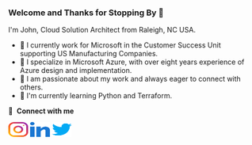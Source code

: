 ### Welcome and Thanks for Stopping By 👋

I'm John, Cloud Solution Architect from Raleigh, NC USA.
* 🔭 I currently work for Microsoft in the Customer Success Unit supporting US Manufacturing Companies.
* 💬 I specialize in Microsoft Azure, with over eight years experience of Azure design and implementation.
* 👯 I am passionate about my work and always eager to connect with others.
* 🌱 I'm currently learning Python and Terraform.

🔗 &nbsp;**Connect with me**
<p align="left">
<a href="https://instagram.com/jsox78" target="blank"><img align="center" src="https://raw.githubusercontent.com/jsox78/jsox78/main/images/social/instagram.svg" alt="instagram" height="30" width="40" /></a>
<a href="https://linkedin.com/in/jsox78" target="blank"><img align="center" src="https://raw.githubusercontent.com/jsox78/jsox78/main/images/social/linked-in.svg" alt="linked-in" height="30" width="40" /></a>
<a href="https://twitter.com/jsox78" target="blank"><img align="center" src="https://raw.githubusercontent.com/jsox78/jsox78/main/images/social/twitter.svg" alt="twitter" height="30" width="40" /></a>
</p>

